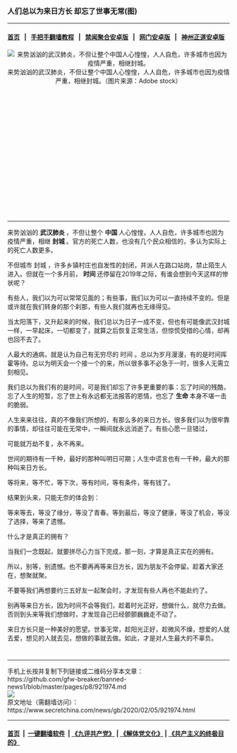### 人们总以为来日方长 却忘了世事无常(图)
------------------------

#### [首页](https://github.com/gfw-breaker/banned-news1/blob/master/README.md) &nbsp;&nbsp;|&nbsp;&nbsp; [手把手翻墙教程](https://github.com/gfw-breaker/guides/wiki) &nbsp;&nbsp;|&nbsp;&nbsp; [禁闻聚合安卓版](https://github.com/gfw-breaker/bn-android) &nbsp;&nbsp;|&nbsp;&nbsp; [网门安卓版](https://github.com/oGate2/oGate) &nbsp;&nbsp;|&nbsp;&nbsp; [神州正道安卓版](https://github.com/SzzdOgate/update) 



<div class="article_right" style="fone-color:#000">
 <p style="text-align: center;">
  <img alt="来势汹汹的武汉肺炎，不但让整个中国人心惶惶，人人自危，许多城市也因为疫情严重，相继封城。" src="https://img3.secretchina.com/pic/2020/2-5/p2620592a656354440-ss.jpg"/>
  <br>
   来势汹汹的武汉肺炎，不但让整个中国人心惶惶，人人自危，许多城市也因为疫情严重，相继封城。（图片来源：Adobe stock）
   <span id="hideid" name="hideid" style="color:red;display:none;">
    <span href="https://www.secretchina.com">
    </span>
   </span>
  </br>
 </p>
 <div id="txt-mid1-t21-2017">
  <ins class="adsbygoogle" data-ad-client="ca-pub-1276641434651360" data-ad-slot="2451032099" style="display:inline-block;width:336px;height:280px">
  </ins>
  

---


  </div>
 </div>
 <p>
  来势汹汹的
  <strong>
   <span href="https://www.secretchina.com/news/gb/tag/武汉肺炎" target="_blank">
    武汉肺炎
   </span>
  </strong>
  ，不但让整个
  <strong>
   中国
  </strong>
  人心惶惶，人人自危，许多城市也因为疫情严重，相继
  <strong>
   封城
  </strong>
  。官方的死亡人数，也没有几个民众相信的，多认为实际上的死亡人数更多。
  <span id="hideid" name="hideid" style="color:red;display:none;">
   <span href="https://www.secretchina.com">
   </span>
  </span>
 </p>
 <p>
  不但城市
  <span href="https://www.secretchina.com/news/gb/tag/封城" target="_blank">
   封城
  </span>
  ，许多乡镇村庄也自发性的封闭，并派人在路口站岗，禁止陌生人进入。但就在一个多月前，
  <strong>
   时间
  </strong>
  还停留在2019年之际，有谁会想到今天这样的惨状呢？
 </p>
 <p>
  有些人，我们以为可以常常见面的；有些事，我们以为可以一直持续不变的。但是或许就在我们转身的那个刹那，有些人我们就再也无缘得见。
 </p>
 <p>
  当太阳落下，又升起来的时候，我们总以为日子一成不变，但也有可能像武汉封城一样，一早起床，一切都变了，就算之后恢复正常生活，但惊慌受措的心情，却再也回不去了。
 </p>
 <p>
  人最大的通病，就是认为自己有无穷尽的
  <span href="https://www.secretchina.com/news/gb/tag/时间" target="_blank">
   时间
  </span>
  。总以为岁月漫漫，有的是时间挥霍等待。总以为明天会一个接一个的来，所以很多事不必急于一时，很多人无需立刻相见。
 </p>
 <p>
  我们总以为我们有的是时间，可是我们却忘了许多更重要的事：忘了时间的残酷，忘了人生的短暂，忘了世上有永远都无法报答的恩情，也忘了
  <strong>
   <span href="https://www.secretchina.com/news/gb/tag/生命" target="_blank">
    生命
   </span>
  </strong>
  本身不堪一击的脆弱。
 </p>
 <p>
  人生来来往往，真的不像我们所想的，有那么多的来日方长。很多我们以为很牢靠的事情，却往往可能在无常中，一瞬间就永远消逝了。有些心愿一旦错过，
 </p>
 <p>
  可能就万劫不复，永不再来。
 </p>
 <p>
  世间的期待有一千种，最好的那种叫明日可期；人生中谎言也有一千种，最大的那种叫来日方长。
 </p>
 <p>
  等将来，等不忙，等下次，等有时间，等有条件，等有钱了。
 </p>
 <p>
  结果到头来，只能无奈的体会到：
 </p>
 <p>
  等来等去，等没了缘分，等没了青春。等到最后，等没了健康，等没了机会，等没了选择，等来了遗憾。
 </p>
 <p>
  什么才是真正的拥有？
 </p>
 <p>
  当我们一念既起，就要拼尽心力当下完成，那一刻，才算是真正实在的拥有。
 </p>
 <p>
  所以，别等，别遗憾。也不要再再等来日方长，因为朋友不会停留。趁着大家还在，想聚就聚。
 </p>
 <p>
  不要等我们再想要约三五好友一起聚会时，才发现有些人再也不能赴约了。
 </p>
 <p>
  别再等来日方长，因为时间不会等我们，趁着时光正好，想做什么，就尽力去做。否则到头来等我们想做时，才发现自己已经颤颤巍巍走不动了。
 </p>
 <p>
  来日方长只是一种美好的愿望。世事无常，趁阳光正好，趁微风不燥，想爱的人就去爱，想见的人就去见，想做的事就去做。如此，才是对人生最大的不辜负。
  <center>
   <div>
    <div id="txt-mid2-t22-2017" style="display: block;  max-height: 351px;  overflow: hidden;">
     <div id="SC-21xxx">
     </div>
     <ins class="adsbygoogle" data-ad-client="ca-pub-1276641434651360" data-ad-format="auto" data-ad-slot="4301710469" data-full-width-responsive="true" style="display:block">
     </ins>
    </div>
   </div>
  </center>
  <div style="padding-top:12px;">
  </div>
 </p>
</div>

<hr/>
手机上长按并复制下列链接或二维码分享本文章：<br/>
https://github.com/gfw-breaker/banned-news1/blob/master/pages/p8/921974.md <br/>
<a href='https://github.com/gfw-breaker/banned-news1/blob/master/pages/p8/921974.md'><img src='https://github.com/gfw-breaker/banned-news1/blob/master/pages/p8/921974.md.png'/></a> <br/>
原文地址（需翻墙访问）：https://www.secretchina.com/news/gb/2020/02/05/921974.html


------------------------
#### [首页](https://github.com/gfw-breaker/banned-news1/blob/master/README.md) &nbsp;|&nbsp; [一键翻墙软件](https://github.com/gfw-breaker/nogfw/blob/master/README.md) &nbsp;| [《九评共产党》](https://github.com/gfw-breaker/9ping.md/blob/master/README.md#九评之一评共产党是什么) | [《解体党文化》](https://github.com/gfw-breaker/jtdwh.md/blob/master/README.md) | [《共产主义的终极目的》](https://github.com/gfw-breaker/gczydzjmd.md/blob/master/README.md)


<img src='http://gfw-breaker.win/banned-news/pages/p8/921974.md' width='0px' height='0px'/>